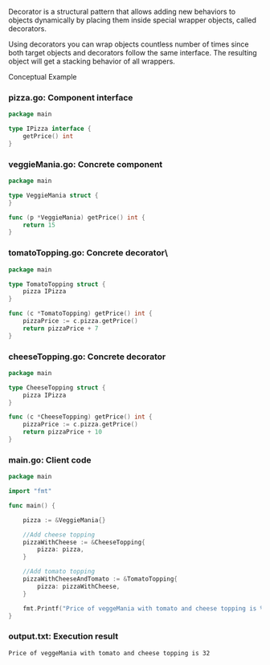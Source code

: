 Decorator is a structural pattern that allows adding new behaviors to objects dynamically by placing them inside special wrapper objects, called decorators.

Using decorators you can wrap objects countless number of times since both target objects and decorators follow the same interface. The resulting object will get a stacking behavior of all wrappers.

Conceptual Example
### pizza.go: Component interface
```go
package main

type IPizza interface {
    getPrice() int
}
```
### veggieMania.go: Concrete component
```go
package main

type VeggieMania struct {
}

func (p *VeggieMania) getPrice() int {
    return 15
}
```
### tomatoTopping.go: Concrete decorator\
```go
package main

type TomatoTopping struct {
    pizza IPizza
}

func (c *TomatoTopping) getPrice() int {
    pizzaPrice := c.pizza.getPrice()
    return pizzaPrice + 7
}
```
### cheeseTopping.go: Concrete decorator
```go
package main

type CheeseTopping struct {
    pizza IPizza
}

func (c *CheeseTopping) getPrice() int {
    pizzaPrice := c.pizza.getPrice()
    return pizzaPrice + 10
}
```
### main.go: Client code
```go
package main

import "fmt"

func main() {

    pizza := &VeggieMania{}

    //Add cheese topping
    pizzaWithCheese := &CheeseTopping{
        pizza: pizza,
    }

    //Add tomato topping
    pizzaWithCheeseAndTomato := &TomatoTopping{
        pizza: pizzaWithCheese,
    }

    fmt.Printf("Price of veggeMania with tomato and cheese topping is %d\n", pizzaWithCheeseAndTomato.getPrice())
}
```
### output.txt: Execution result
```
Price of veggeMania with tomato and cheese topping is 32
```